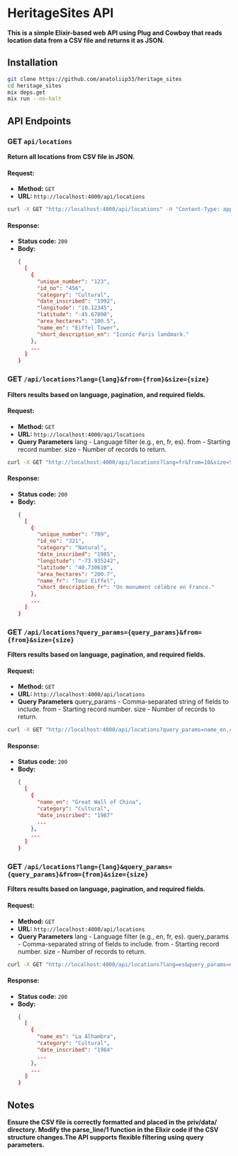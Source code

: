 # HeritageSites API

**This is a simple Elixir-based web API using Plug and Cowboy that reads location data from a CSV file and returns it as JSON.**

## Installation

  ```bash
  git clone https://github.com/anatoliip33/heritage_sites
  cd heritage_sites
  mix deps.get
  mix run --no-halt
  ```

## API Endpoints  

### GET `api/locations`
**Return all locations from CSV file in JSON.** 

#### Request:  
- **Method:** `GET`  
- **URL:** `http://localhost:4000/api/locations`  
```bash
curl -X GET "http://localhost:4000/api/locations" -H "Content-Type: application/json"
```

#### Response:  
- **Status code:** `200`
- **Body:**  
  ```json
  {
    [
      {
        "unique_number": "123",
        "id_no": "456",
        "category": "Cultural",
        "date_inscribed": "1992",
        "longitude": "10.12345",
        "latitude": "-45.67890",
        "area_hectares": "100.5",
        "name_en": "Eiffel Tower",
        "short_description_en": "Iconic Paris landmark."
      },
      ...
    ]
  }

### GET `/api/locations?lang={lang}&from={from}&size={size}`
**Filters results based on language, pagination, and required fields.** 

#### Request:  
- **Method:** `GET`  
- **URL:** `http://localhost:4000/api/locations`
- **Query Parameters**
  lang - Language filter (e.g., en, fr, es).
  from - Starting record number.
  size - Number of records to return.  
```bash
curl -X GET "http://localhost:4000/api/locations?lang=fr&from=10&size=5" -H "Content-Type: application/json"
```

#### Response:  
- **Status code:** `200`
- **Body:**  
  ```json
  {
    [
      {
        "unique_number": "789",
        "id_no": "321",
        "category": "Natural",
        "date_inscribed": "1985",
        "longitude": "-73.935242",
        "latitude": "40.730610",
        "area_hectares": "200.7",
        "name_fr": "Tour Eiffel",
        "short_description_fr": "Un monument célèbre en France."
      },
      ...
    ]
  }

### GET `/api/locations?query_params={query_params}&from={from}&size={size}`
**Filters results based on language, pagination, and required fields.** 

#### Request:  
- **Method:** `GET`  
- **URL:** `http://localhost:4000/api/locations`
- **Query Parameters**
  query_params - Comma-separated string of fields to include.
  from - Starting record number.
  size - Number of records to return.  
```bash
curl -X GET "http://localhost:4000/api/locations?query_params=name_en,category,date_inscribed&from=5&size=10" -H "Content-Type: application/json"
```

#### Response:  
- **Status code:** `200`
- **Body:**  
  ```json
  {
    [
      {
        "name_en": "Great Wall of China",
        "category": "Cultural",
        "date_inscribed": "1987"
        ...
      },
      ...
    ]
  }    

### GET `/api/locations?lang={lang}&query_params={query_params}&from={from}&size={size}`
**Filters results based on language, pagination, and required fields.** 

#### Request:  
- **Method:** `GET`  
- **URL:** `http://localhost:4000/api/locations`
- **Query Parameters**
  lang - Language filter (e.g., en, fr, es).
  query_params - Comma-separated string of fields to include.
  from - Starting record number.
  size - Number of records to return.  
```bash
curl -X GET "http://localhost:4000/api/locations?lang=es&query_params=name_es,category,date_inscribed&from=2&size=3" -H "Content-Type: application/json"
```

#### Response:  
- **Status code:** `200`
- **Body:**  
  ```json
  {
    [
      {
        "name_es": "La Alhambra",
        "category": "Cultural",
        "date_inscribed": "1984"
        ...
      },
      ...
    ]
  } 

## Notes
**Ensure the CSV file is correctly formatted and placed in the priv/data/ directory. Modify the parse_line/1 function in the Elixir code if the CSV structure changes.The API supports flexible filtering using query parameters.** 